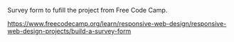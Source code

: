 Survey form to fufill the project from Free Code Camp.

https://www.freecodecamp.org/learn/responsive-web-design/responsive-web-design-projects/build-a-survey-form
